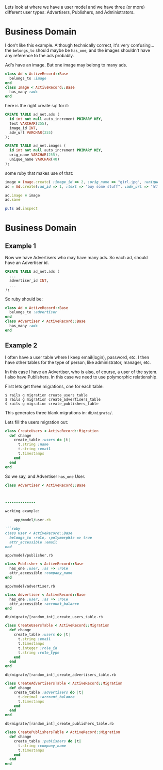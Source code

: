 Lets look at where we have a user model and we have three (or more)
different user types: Advertisers, Publishers, and Administrators.







# Business Domain

I don't like this example.  Although technically correct, it's very
confusing... the `belongs_to` should maybe be `has_one`, and the
images shouldn't have any reference to the ads probably.

Ad's have an image.  But one image may belong to many ads.

```ruby
class Ad < ActiveRecord::Base
  belongs_to :image
end  
class Image < ActiveRecord::Base
  has_many :ads
end
```

here is the right create sql for it:

```sql
CREATE TABLE ad_net.ads (
  id int not null auto_increment PRIMARY KEY, 
  text VARCHAR(255),
  image_id INT,
  adv_url VARCHAR(255)
);

CREATE TABLE ad_net.images (
  id int not null auto_increment PRIMARY KEY, 
  orig_name VARCHAR(255),
  unique_name VARCHAR(40)
);
```

some ruby that makes use of that:

```ruby
image = Image.create( :image_id => 2, :orig_name => "girl.jpg", :unique_name => "0000001.jpg" )
ad = Ad.create(:ad_id => 1, :text => "buy some stuff", :adv_url => "http://yahoo.com")

ad.image = image
ad.save

puts ad.inspect
```

# Business Domain

## Example 1

Now we have Advertisers who may have many ads.  So each ad, should
have an Advertiser id.

```sql
CREATE TABLE ad_net.ads (
  ...
  advertiser_id INT,
  ...
);
```

So ruby should be:

```ruby
class Ad < ActiveRecord::Base
  belongs_to :advertiser
end  
class Advertiser < ActiveRecord::Base
  has_many :ads
end
```

## Example 2

I often have a user table where I keep email(login), password, etc.  I
then have other tables for the type of person, like administrator,
manager, etc.

In this case I have an Advertiser, who is also, of course, a user of
the sytem.  I also have Publishers.  In this case we need to use
polymorphic relationship.

First lets get three migrations, one for each table:

```
$ rails g migration create_users_table
$ rails g migration create_advertisers_table
$ rails g migration create_publishers_table
```

This generates three blank migrations in: `db/migrate/`.

Lets fill the users migration out:

```ruby
class CreateUsers < ActiveRecord::Migration
  def change
    create_table :users do |t|
      t.string :name
      t.string :email
      t.timestamps
    end
  end
end
```


So we say, and Advertiser `has_one` User.

```ruby
class Advertiser < ActiveRecord::Base



--------------

working example:

    app/model/user.rb

```ruby
class User < ActiveRecord::Base
  belongs_to :role, :polymorphic => true
  attr_accessible :email
end
```

    app/model/publisher.rb

```ruby
class Publisher < ActiveRecord::Base
  has_one :user, :as => :role
  attr_accessible :company_name
end
```

    app/model/advertiser.rb

```ruby
class Advertiser < ActiveRecord::Base
  has_one :user, :as => :role
  attr_accessible :account_balance
end
```

    db/migrate/[random_int]_create_users_table.rb

```ruby
class CreateUsersTable < ActiveRecord::Migration
  def change
    create_table :users do |t|
      t.string :email
      t.timestamps
      t.integer :role_id
      t.string :role_type
    end
  end
end
```

    db/migrate/[random_int]_create_advertisers_table.rb

```ruby
class CreateAdvertisersTable < ActiveRecord::Migration
  def change
    create_table :advertisers do |t|
      t.decimal :account_balance
      t.timestamps
    end
  end
end
```

    db/migrate/[random_int]_create_publishers_table.rb

```ruby
class CreatePublishersTable < ActiveRecord::Migration
  def change
    create_table :publishers do |t|
      t.string :company_name
      t.timestamps
    end
  end
end
```
